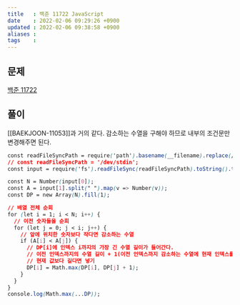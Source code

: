 ```yaml
---
title   : 백준 11722 JavaScript 
date    : 2022-02-06 09:29:26 +0900
updated : 2022-02-06 09:38:58 +0900
aliases : 
tags    : 
---
```

## 문제
[백준 11722](https://www.acmicpc.net/problem/11722)

## 풀이 
[[BAEKJOON-11053]]과 거의 같다. 감소하는 수열을 구해야 하므로 내부의 조건문만 변경해주면 된다. 
```css
const readFileSyncPath = require('path').basename(__filename).replace(/js$/, 'txt');
// const readFileSyncPath = '/dev/stdin';
const input = require('fs').readFileSync(readFileSyncPath).toString().trim().split("\n");

const N = Number(input[0]);
const A = input[1].split(" ").map(v => Number(v));
const DP = new Array(N).fill(1);

// 배열 전체 순회
for (let i = 1; i < N; i++) {
  // 이전 숫자들을 순회 
  for (let j = 0; j < i; j++) {
    // 앞에 위치한 숫자보다 작다면 감소하는 수열
    if (A[i] < A[j]) {
      // DP[i]에 인덱스 i까지의 가장 긴 수열 길이가 들어간다. 
      // 이전 인덱스까지의 수열 길이 + 1(이전 인덱스까지 감소하는 수열에 현재 인덱스를 추가한 길이)이
      // 현재 값보다 길다면 넣기
      DP[i] = Math.max(DP[i], DP[j] + 1);
    }
  }
}
console.log(Math.max(...DP));
```
